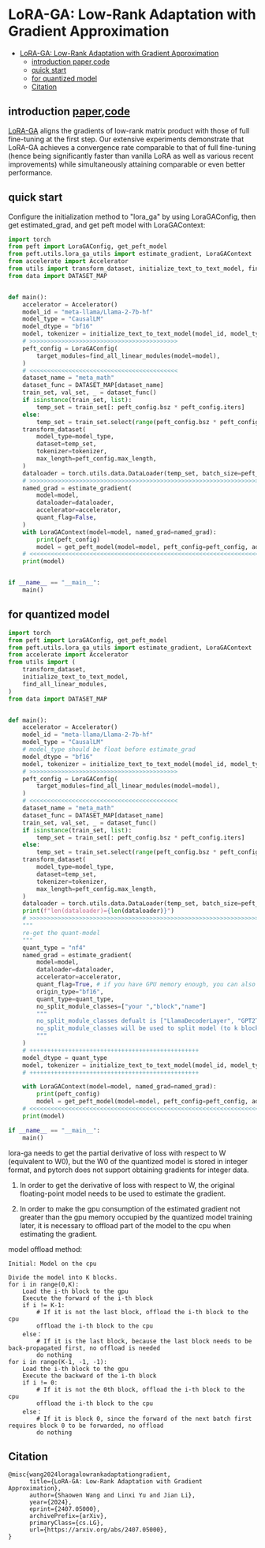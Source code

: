 # LoRA-GA: Low-Rank Adaptation with Gradient Approximation

- [LoRA-GA: Low-Rank Adaptation with Gradient Approximation](#lora-ga-low-rank-adaptation-with-gradient-approximation)
  - [introduction paper,code](#introduction-papercode)
  - [quick start](#quick-start)
  - [for quantized model](#for-quantized-model)
  - [Citation](#citation)

## introduction [paper](https://arxiv.org/abs/2407.05000),[code](https://github.com/Outsider565/LoRA-GA)

[LoRA-GA](https://arxiv.org/abs/2407.05000) aligns the gradients of low-rank matrix product with those of full fine-tuning at the first step. Our extensive experiments demonstrate that LoRA-GA achieves a convergence rate comparable to that of full fine-tuning (hence being significantly faster than vanilla LoRA as well as various recent improvements) while simultaneously attaining comparable or even better performance.

## quick start

Configure the initialization method to "lora_ga" by using LoraGAConfig, then get estimated_grad, and get peft model with LoraGAContext:

```python
import torch
from peft import LoraGAConfig, get_peft_model
from peft.utils.lora_ga_utils import estimate_gradient, LoraGAContext
from accelerate import Accelerator
from utils import transform_dataset, initialize_text_to_text_model, find_all_linear_modules
from data import DATASET_MAP


def main():
    accelerator = Accelerator()
    model_id = "meta-llama/Llama-2-7b-hf"
    model_type = "CausalLM"
    model_dtype = "bf16"
    model, tokenizer = initialize_text_to_text_model(model_id, model_type, model_dtype, flash_attention=True)
    # >>>>>>>>>>>>>>>>>>>>>>>>>>>>>>>>>>>>>>>>>>
    peft_config = LoraGAConfig(
        target_modules=find_all_linear_modules(model=model),
    )
    # <<<<<<<<<<<<<<<<<<<<<<<<<<<<<<<<<<<<<<<<<<
    dataset_name = "meta_math"
    dataset_func = DATASET_MAP[dataset_name]
    train_set, val_set, _ = dataset_func()
    if isinstance(train_set, list):
        temp_set = train_set[: peft_config.bsz * peft_config.iters]
    else:
        temp_set = train_set.select(range(peft_config.bsz * peft_config.iters))
    transform_dataset(
        model_type=model_type,
        dataset=temp_set,
        tokenizer=tokenizer,
        max_length=peft_config.max_length,
    )
    dataloader = torch.utils.data.DataLoader(temp_set, batch_size=peft_config.bsz)
    # >>>>>>>>>>>>>>>>>>>>>>>>>>>>>>>>>>>>>>>>>>>>>>>>>>>>>>>>>>>>>>>>>>>>
    named_grad = estimate_gradient(
        model=model,
        dataloader=dataloader,
        accelerator=accelerator,
        quant_flag=False,
    )
    with LoraGAContext(model=model, named_grad=named_grad):
        print(peft_config)
        model = get_peft_model(model=model, peft_config=peft_config, adapter_name="default")
    # <<<<<<<<<<<<<<<<<<<<<<<<<<<<<<<<<<<<<<<<<<<<<<<<<<<<<<<<<<<<<<<<<<<<<<
    print(model)


if __name__ == "__main__":
    main()
```

## for quantized model

```python
import torch
from peft import LoraGAConfig, get_peft_model
from peft.utils.lora_ga_utils import estimate_gradient, LoraGAContext
from accelerate import Accelerator
from utils import (
    transform_dataset,
    initialize_text_to_text_model,
    find_all_linear_modules,
)
from data import DATASET_MAP


def main():
    accelerator = Accelerator()
    model_id = "meta-llama/Llama-2-7b-hf"
    model_type = "CausalLM"
    # model_type should be float before estimate_grad
    model_dtype = "bf16"
    model, tokenizer = initialize_text_to_text_model(model_id, model_type, model_dtype, flash_attention=False)
    # >>>>>>>>>>>>>>>>>>>>>>>>>>>>>>>>>>>>>>>>>>
    peft_config = LoraGAConfig(
        target_modules=find_all_linear_modules(model=model),
    )
    # <<<<<<<<<<<<<<<<<<<<<<<<<<<<<<<<<<<<<<<<<<
    dataset_name = "meta_math"
    dataset_func = DATASET_MAP[dataset_name]
    train_set, val_set, _ = dataset_func()
    if isinstance(train_set, list):
        temp_set = train_set[: peft_config.bsz * peft_config.iters]
    else:
        temp_set = train_set.select(range(peft_config.bsz * peft_config.iters))
    transform_dataset(
        model_type=model_type,
        dataset=temp_set,
        tokenizer=tokenizer,
        max_length=peft_config.max_length,
    )
    dataloader = torch.utils.data.DataLoader(temp_set, batch_size=peft_config.bsz)
    print(f"len(dataloader)={len(dataloader)}")
    # >>>>>>>>>>>>>>>>>>>>>>>>>>>>>>>>>>>>>>>>>>>>>>>>>>>>>>>>>>>>>>>>>>>>
    """
    re-get the quant-model
    """
    quant_type = "nf4"
    named_grad = estimate_gradient(
        model=model,
        dataloader=dataloader,
        accelerator=accelerator,
        quant_flag=True, # if you have GPU memory enough, you can also set quant_flag=Ture to acclerate estimate_gradient
        origin_type="bf16",
        quant_type=quant_type,
        no_split_module_classes=["your ","block","name"]
        """
        no_split_module_classes defualt is ["LlamaDecoderLayer", "GPT2TransformerBlock", "T5Block", "GPT2Block","FlaxGPT2Block",]
        no_split_module_classes will be used to split model (to k block) for offload.
        """
    )
    # ++++++++++++++++++++++++++++++++++++++++++++++++
    model_dtype = quant_type
    model, tokenizer = initialize_text_to_text_model(model_id, model_type, model_dtype, flash_attention=False)
    # ++++++++++++++++++++++++++++++++++++++++++++++++

    with LoraGAContext(model=model, named_grad=named_grad):
        print(peft_config)
        model = get_peft_model(model=model, peft_config=peft_config, adapter_name="default")
    # <<<<<<<<<<<<<<<<<<<<<<<<<<<<<<<<<<<<<<<<<<<<<<<<<<<<<<<<<<<<<<<<<<<<<<
    print(model)

if __name__ == "__main__":
    main()

```

lora-ga needs to get the partial derivative of loss with respect to W (equivalent to W0),
but the W0 of the quantized model is stored in integer format,
and pytorch does not support obtaining gradients for integer data.

1. In order to get the derivative of loss with respect to W, the original floating-point model
   needs to be used to estimate the gradient.

2. In order to make the gpu consumption of the estimated gradient not greater than the gpu memory occupied by
   the quantized model training later,
   it is necessary to offload part of the model to the cpu when estimating the gradient.

model offload method:

```pytoon
Initial: Model on the cpu

Divide the model into K blocks.
for i in range(0,K):
    Load the i-th block to the gpu
    Execute the forward of the i-th block
    if i != K-1:
        # If it is not the last block, offload the i-th block to the cpu
        offload the i-th block to the cpu
    else：
        # If it is the last block, because the last block needs to be back-propagated first, no offload is needed
        do nothing
for i in range(K-1, -1, -1):
    Load the i-th block to the gpu
    Execute the backward of the i-th block
    if i != 0:
        # If it is not the 0th block, offload the i-th block to the cpu
        offload the i-th block to the cpu
    else：
        # If it is block 0, since the forward of the next batch first requires block 0 to be forwarded, no offload
        do nothing
```

## Citation

```
@misc{wang2024loragalowrankadaptationgradient,
      title={LoRA-GA: Low-Rank Adaptation with Gradient Approximation},
      author={Shaowen Wang and Linxi Yu and Jian Li},
      year={2024},
      eprint={2407.05000},
      archivePrefix={arXiv},
      primaryClass={cs.LG},
      url={https://arxiv.org/abs/2407.05000},
}
```
